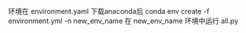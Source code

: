 环境在 environment.yaml
下载anaconda后   conda env create -f environment.yml -n new_env_name
在 new_env_name 环境中运行 all.py
